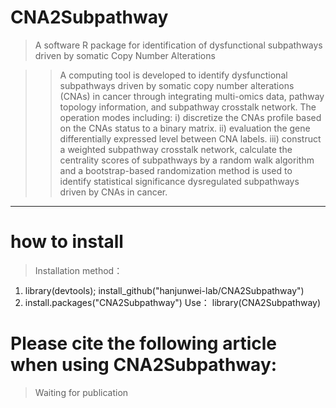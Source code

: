 # CNA2Subpathway

> A software R package for identification of dysfunctional subpathways driven by somatic Copy Number Alterations
 

>> A computing tool is developed to identify dysfunctional subpathways driven by somatic copy number alterations (CNAs) in cancer through integrating multi-omics data, pathway topology information, and subpathway crosstalk network. The operation modes including: i) discretize the CNAs profile based on the CNAs status to a binary matrix. ii) evaluation the gene differentially expressed level between CNA labels. iii) construct a weighted subpathway crosstalk network, calculate the centrality scores of subpathways by a random walk algorithm and a bootstrap-based randomization method is used to identify statistical significance dysregulated subpathways driven by CNAs in cancer.

*****

# how to install
> Installation method：
1. library(devtools); 
   install_github("hanjunwei-lab/CNA2Subpathway")
2. install.packages("CNA2Subpathway")
Use：
library(CNA2Subpathway)

# Please cite the following article when using CNA2Subpathway:
> Waiting for publication
